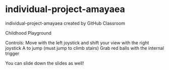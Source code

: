 # individual-project-amayaea
individual-project-amayaea created by GitHub Classroom

Childhood Playground

Controls: 
Move with the left joystick and shift your view with the right joystick
A to jump (must jump to climb stairs)
Grab red balls with the internal trigger

You can slide down the slides as well!

